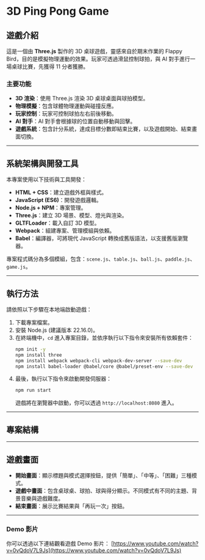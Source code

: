 # 3D Ping Pong Game

## 遊戲介紹

這是一個由 **Three.js** 製作的 3D 桌球遊戲，靈感來自於期末作業的 Flappy Bird，目的是模擬物理運動的效果。玩家可透過滑鼠控制球拍，與 AI 對手進行一場桌球比賽，先獲得 11 分者獲勝。

### 主要功能
* **3D 渲染**：使用 Three.js 渲染 3D 桌球桌面與球拍模型。
* **物理模擬**：包含球體物理運動與碰撞反應。
* **玩家控制**：玩家可控制球拍左右前後移動。
* **AI 對手**：AI 對手會根據球的位置自動移動與回擊。
* **遊戲系統**：包含計分系統，達成目標分數即結束比賽，以及遊戲開始、結束畫面切換。

---

## 系統架構與開發工具

本專案使用以下技術與工具開發：

* **HTML + CSS**：建立遊戲外框與樣式。
* **JavaScript (ES6)**：開發遊戲邏輯。
* **Node.js + NPM**：專案管理。
* **Three.js**：建立 3D 場景、模型、燈光與渲染。
* **GLTFLoader**：載入自訂 3D 模型。
* **Webpack**：組建專案、管理模組與依賴。
* **Babel**：編譯器，可將現代 JavaScript 轉換成舊版語法，以支援舊版瀏覽器。

專案程式碼分為多個模組，包含：`scene.js`、`table.js`、`ball.js`、`paddle.js`、`game.js`。

---

## 執行方法

請依照以下步驟在本地端啟動遊戲：

1.  下載專案檔案。
2.  安裝 Node.js (建議版本 22.16.0)。
3.  在終端機中，`cd` 進入專案目錄，並依序執行以下指令來安裝所有依賴套件：
    ```bash
    npm init -y
    npm install three
    npm install webpack webpack-cli webpack-dev-server --save-dev
    npm install babel-loader @babel/core @babel/preset-env --save-dev
    ```
4.  最後，執行以下指令來啟動開發伺服器：
    ```bash
    npm run start
    ```
    遊戲將在瀏覽器中啟動，你可以透過 `http://localhost:8080` 進入。

---

## 專案結構
---

## 遊戲畫面
* **開始畫面**：顯示標題與模式選擇按鈕，提供「簡單」、「中等」、「困難」三種模式。
* **遊戲中畫面**：包含桌球桌、球拍、球與得分顯示。不同模式有不同的主題、背景音樂與遊戲難度。
* **結束畫面**：展示比賽結果與「再玩一次」按鈕。

---

### Demo 影片
你可以透過以下連結觀看遊戲 Demo 影片：
[https://www.youtube.com/watch?v=0vQdoV7L9Js](https://www.youtube.com/watch?v=0vQdoV7L9Js)
